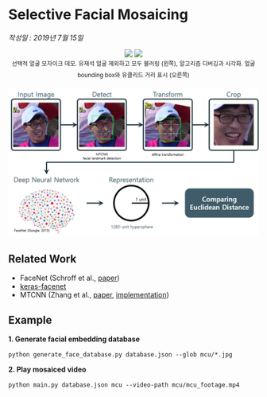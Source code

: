 Selective Facial Mosaicing
===

*작성일 : 2019년 7월 15일*

<p align="center">
    <img src="docs/mcu_footage_mosaic.gif" width="416">
    <img src="docs/mcu_footage_debug.gif" width="416">
    <br>
    <sup>선택적 얼굴 모자이크 데모. 유재석 얼굴 제외하고 모두 블러링 (왼쪽), 알고리즘 디버깅과 시각화. 얼굴 bounding box와 유클리드 거리 표시 (오른쪽)</sup>
</p>

![process_diagram.png](docs/process_diagram.png)

## Related Work
- FaceNet (Schroff et al., [paper](https://arxiv.org/abs/1503.03832))
- [keras-facenet](https://github.com/nyoki-mtl/keras-facenet)
- MTCNN (Zhang et al., [paper](https://arxiv.org/abs/1604.02878), [implementation](https://github.com/ipazc/mtcnn))

## Example

**1. Generate facial embedding database**
```shell
python generate_face_database.py database.json --glob mcu/*.jpg
```

**2. Play mosaiced video**
```shell
python main.py database.json mcu --video-path mcu/mcu_footage.mp4
```
